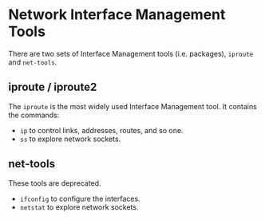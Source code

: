 # Network Interface Management Tools

There are two sets of Interface Management tools (i.e. packages), `iproute` and `net-tools`.

## iproute / iproute2

The `iproute` is the most widely used Interface Management tool. It contains the commands:
- `ip` to control links, addresses, routes, and so one.
- `ss` to explore network sockets.

## net-tools

These tools are deprecated.
- `ifconfig` to configure the interfaces.
- `netstat` to explore network sockets.
